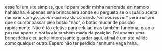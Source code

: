 esse foi um site simples, que fiz para pedir minha namorada em namoro hahahaha. é apenas uma brincadeira aonde eu pergunto se o usuário aceita namorar comigo, porém usando do comando "onmouseover" para sempre que o cursor passar pelo botão "não", o botão mudar de posição rapidamente. Não é tão efetivo para celular, mas também funciona, caso a pessoa aperte o botão ele também muda de posição. Foi apenas uma brincadeira e eu achei interessante guardar aqui, afinal é um site válido como qualquer outro. Espero não ter perdido nenhuma vaga haha.
